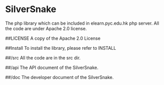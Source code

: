 SilverSnake
============

The php library which can be included in elearn.pyc.edu.hk php server.
All the code are under Apache 2.0 license. 

##LICENSE
A copy of the Apache 2.0 License

##Install
To install the library, please refer to INSTALL

##/src
All the code are in the src dir.

##/api
The API document of the SilverSnake.

##/doc
The developer document of the SilverSnake.


